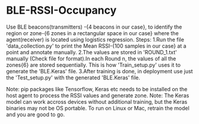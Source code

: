 # BLE-RSSI-Occupancy
Use BLE beacons(transmitters) -{4 beacons in our case}, to identify the region or zone-{6 zones in a rectangular space in our case} where the agent(receiver) is located using logistics regression.
Steps:
1.Run the file 'data_collection.py' to print the Mean RSSI-{100 samples in our case} at a point and annotate manually.
2.The values are stored in 'ROUND_1.txt' manually (Check file for format).In each Round n, the values of all the zones{6} are stored sequentially. This is how 'Train_setup.py' uses it to generate the 'BLE.Keras' file.
3.After training is done, in deployment use just the 'Test_setup.py' with the generated 'BLE.Keras' file.

Note: pip packages like Tensorflow, Keras etc needs to be installed on the host agent to process the RSSI values and generate zone.
Note: The Keras model can work accross devices without additional training, but the Keras binaries may not be OS portable. To run on Linux or Mac, retrain the model and you are good to go.
